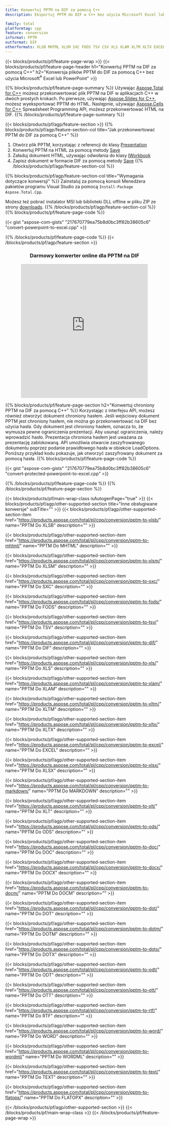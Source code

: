 ```yaml
---
title: Konwertuj PPTM na DIF za pomocą C++
description: Eksportuj PPTM do DIF w C++ bez użycia Microsoft Excel lub Powerpoint

family: total
platformtag: cpp
feature: conversion
informat: PPTM
outformat: DIF
otherformats: XLSB MHTML XLSM SXC FODS TSV CSV XLS XLAM XLTM XLTX EXCEL XLSX MARKDOWN XLT ODS DOC DOCX DOCM DOT DOTM DOTX ODT OTT RTF WORD WORDML TEXT FLATOPX
---
```

{{< blocks/products/pf/feature-page-wrap >}}
{{< blocks/products/pf/feature-page-header h1="Konwertuj PPTM na DIF za pomocą C++" h2="Konwersja plików PPTM do DIF za pomocą C++ bez użycia Microsoft<sup>&reg;</sup> Excel lub PowerPoint" >}}

{{% blocks/products/pf/feature-page-summary %}}
Używając [Aspose.Total for C++](https://products.aspose.com/total/cpp/) możesz przekonwertować plik PPTM na DIF w aplikacjach C++ w dwóch prostych krokach. Po pierwsze, używając [Aspose.Slides for C++](https://products.aspose.com/slides/cpp/), możesz wyeksportować PPTM do HTML. Następnie, używając [Aspose.Cells for C++](https://products.aspose.com/cells/cpp/) Spreadsheet Programming API, możesz przekonwertować HTML na DIF. 
{{% /blocks/products/pf/feature-page-summary  %}}

{{< blocks/products/pf/agp/feature-section >}}
{{% blocks/products/pf/agp/feature-section-col title="Jak przekonwertować PPTM do DIF za pomocą C++" %}}
1. Otwórz plik PPTM, korzystając z referencji do klasy [Presentation](https://reference.aspose.com/slides/cpp/class/aspose.slides.presentation)
2. Konwertuj PPTM na HTML za pomocą metody [Save](https://reference.aspose.com/slides/cpp/class/aspose.slides.presentation#a06fe2a156063c8c3e5ada2713bb697ba)
3. Załaduj dokument HTML, używając odwołania do klasy [IWorkbook](https://reference.aspose.com/cells/cpp/class/aspose.cells.i_workbook)
4. Zapisz dokument w formacie DIF za pomocą metody [Save](https://reference.aspose.com/cells/cpp/class/aspose.cells.i_workbook#a5dc7de23f7ceba76a05dc1d49f51502e)
{{% /blocks/products/pf/agp/feature-section-col %}}

{{% blocks/products/pf/agp/feature-section-col title="Wymagania dotyczące konwersji" %}}
Zainstaluj za pomocą konsoli Menedżera pakietów programu Visual Studio za pomocą ```Install-Package Aspose.Total.Cpp```.

Możesz też pobrać instalator MSI lub biblioteki DLL offline w pliku ZIP ze strony [downloads](https://releases.aspose.com/total/cpp).
{{% /blocks/products/pf/agp/feature-section-col %}}
{{% blocks/products/pf/feature-page-code %}}

{{< gist "aspose-com-gists" "217670779ea75b8d0bc3ff82b38605c6" "convert-powerpoint-to-excel.cpp" >}}



{{% /blocks/products/pf/feature-page-code %}}
{{< /blocks/products/pf/agp/feature-section >}}
<div class="container-fluid agp-content bg-white aboutfile box-1 vh100 section nopbtm">
<div class=container>
<div class=row>
<div class="demobox tc col-md-12 padding-0" align="center">

<h3>Darmowy konwerter online dla PPTM na DIF</h3>

<iframe style="border: none; height: 426px;" scrolling="no" src="https://total-conversion-app-65z5r2lp.qa.k8s.dynabic.com/?to=dif&from=pptm" id="child-iframe" width="80%"></iframe>

</div></div>
</div></div>

{{% blocks/products/pf/feature-page-section  h2="Konwertuj chroniony PPTM na DIF za pomocą C++" %}}
Korzystając z interfejsu API, możesz również otworzyć dokument chroniony hasłem. Jeśli wejściowy dokument PPTM jest chroniony hasłem, nie można go przekonwertować na DIF bez użycia hasła. Gdy dokument jest chroniony hasłem, oznacza to, że wymusza pewne ograniczenia prezentacji. Aby usunąć ograniczenia, należy wprowadzić hasło. Prezentacja chroniona hasłem jest uważana za prezentację zablokowaną. API umożliwia otwarcie zaszyfrowanego dokumentu poprzez podanie prawidłowego hasła w obiekcie LoadOptions. Poniższy przykład kodu pokazuje, jak otworzyć zaszyfrowany dokument za pomocą hasła.
{{% blocks/products/pf/feature-page-code %}}

{{< gist "aspose-com-gists" "217670779ea75b8d0bc3ff82b38605c6" "convert-protected-powerpoint-to-excel.cpp" >}}

{{% /blocks/products/pf/feature-page-code  %}}
{{% /blocks/products/pf/feature-page-section %}}

{{< blocks/products/pf/main-wrap-class isAutogenPage="true" >}}
{{< blocks/products/pf/agp/other-supported-section title="Inne obsługiwane konwersje" subTitle="" >}}
{{< blocks/products/pf/agp/other-supported-section-item href="https://products.aspose.com/total/pl/cpp/conversion/pptm-to-xlsb/" name="PPTM Do XLSB" description="" >}}

{{< blocks/products/pf/agp/other-supported-section-item href="https://products.aspose.com/total/pl/cpp/conversion/pptm-to-mhtml/" name="PPTM Do MHTML" description="" >}}

{{< blocks/products/pf/agp/other-supported-section-item href="https://products.aspose.com/total/pl/cpp/conversion/pptm-to-xlsm/" name="PPTM Do XLSM" description="" >}}

{{< blocks/products/pf/agp/other-supported-section-item href="https://products.aspose.com/total/pl/cpp/conversion/pptm-to-sxc/" name="PPTM Do SXC" description="" >}}

{{< blocks/products/pf/agp/other-supported-section-item href="https://products.aspose.com/total/pl/cpp/conversion/pptm-to-fods/" name="PPTM Do FODS" description="" >}}

{{< blocks/products/pf/agp/other-supported-section-item href="https://products.aspose.com/total/pl/cpp/conversion/pptm-to-tsv/" name="PPTM Do TSV" description="" >}}

{{< blocks/products/pf/agp/other-supported-section-item href="https://products.aspose.com/total/pl/cpp/conversion/pptm-to-dif/" name="PPTM Do DIF" description="" >}}

{{< blocks/products/pf/agp/other-supported-section-item href="https://products.aspose.com/total/pl/cpp/conversion/pptm-to-xls/" name="PPTM Do XLS" description="" >}}

{{< blocks/products/pf/agp/other-supported-section-item href="https://products.aspose.com/total/pl/cpp/conversion/pptm-to-xlam/" name="PPTM Do XLAM" description="" >}}

{{< blocks/products/pf/agp/other-supported-section-item href="https://products.aspose.com/total/pl/cpp/conversion/pptm-to-xltm/" name="PPTM Do XLTM" description="" >}}

{{< blocks/products/pf/agp/other-supported-section-item href="https://products.aspose.com/total/pl/cpp/conversion/pptm-to-xltx/" name="PPTM Do XLTX" description="" >}}

{{< blocks/products/pf/agp/other-supported-section-item href="https://products.aspose.com/total/pl/cpp/conversion/pptm-to-excel/" name="PPTM Do EXCEL" description="" >}}

{{< blocks/products/pf/agp/other-supported-section-item href="https://products.aspose.com/total/pl/cpp/conversion/pptm-to-xlsx/" name="PPTM Do XLSX" description="" >}}

{{< blocks/products/pf/agp/other-supported-section-item href="https://products.aspose.com/total/pl/cpp/conversion/pptm-to-markdown/" name="PPTM Do MARKDOWN" description="" >}}

{{< blocks/products/pf/agp/other-supported-section-item href="https://products.aspose.com/total/pl/cpp/conversion/pptm-to-xlt/" name="PPTM Do XLT" description="" >}}

{{< blocks/products/pf/agp/other-supported-section-item href="https://products.aspose.com/total/pl/cpp/conversion/pptm-to-ods/" name="PPTM Do ODS" description="" >}}

{{< blocks/products/pf/agp/other-supported-section-item href="https://products.aspose.com/total/pl/cpp/conversion/pptm-to-doc/" name="PPTM Do DOC" description="" >}}

{{< blocks/products/pf/agp/other-supported-section-item href="https://products.aspose.com/total/pl/cpp/conversion/pptm-to-docx/" name="PPTM Do DOCX" description="" >}}

{{< blocks/products/pf/agp/other-supported-section-item href="https://products.aspose.com/total/pl/cpp/conversion/pptm-to-docm/" name="PPTM Do DOCM" description="" >}}

{{< blocks/products/pf/agp/other-supported-section-item href="https://products.aspose.com/total/pl/cpp/conversion/pptm-to-dot/" name="PPTM Do DOT" description="" >}}

{{< blocks/products/pf/agp/other-supported-section-item href="https://products.aspose.com/total/pl/cpp/conversion/pptm-to-dotm/" name="PPTM Do DOTM" description="" >}}

{{< blocks/products/pf/agp/other-supported-section-item href="https://products.aspose.com/total/pl/cpp/conversion/pptm-to-dotx/" name="PPTM Do DOTX" description="" >}}

{{< blocks/products/pf/agp/other-supported-section-item href="https://products.aspose.com/total/pl/cpp/conversion/pptm-to-odt/" name="PPTM Do ODT" description="" >}}

{{< blocks/products/pf/agp/other-supported-section-item href="https://products.aspose.com/total/pl/cpp/conversion/pptm-to-ott/" name="PPTM Do OTT" description="" >}}

{{< blocks/products/pf/agp/other-supported-section-item href="https://products.aspose.com/total/pl/cpp/conversion/pptm-to-rtf/" name="PPTM Do RTF" description="" >}}

{{< blocks/products/pf/agp/other-supported-section-item href="https://products.aspose.com/total/pl/cpp/conversion/pptm-to-word/" name="PPTM Do WORD" description="" >}}

{{< blocks/products/pf/agp/other-supported-section-item href="https://products.aspose.com/total/pl/cpp/conversion/pptm-to-wordml/" name="PPTM Do WORDML" description="" >}}

{{< blocks/products/pf/agp/other-supported-section-item href="https://products.aspose.com/total/pl/cpp/conversion/pptm-to-text/" name="PPTM Do TEXT" description="" >}}

{{< blocks/products/pf/agp/other-supported-section-item href="https://products.aspose.com/total/pl/cpp/conversion/pptm-to-flatopx/" name="PPTM Do FLATOPX" description="" >}}


{{< /blocks/products/pf/agp/other-supported-section >}}
{{< /blocks/products/pf/main-wrap-class >}}
{{< /blocks/products/pf/feature-page-wrap >}}